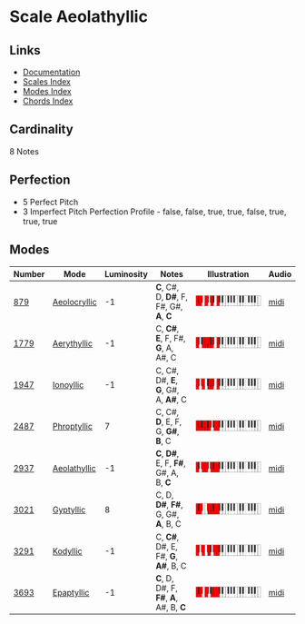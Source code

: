 # Scale Aeolathyllic

## Links

- [Documentation](README.md)
- [Scales Index](Scales.md)
- [Modes Index](Modes.md)
- [Chords Index](Chords.md)

## Cardinality

8 Notes

## Perfection

- 5 Perfect Pitch
- 3 Imperfect Pitch
Perfection Profile - false, false, true, true, false, true, true, true

## Modes

| Number | Mode | Luminosity | Notes | Illustration | Audio |
|--------|------|------------|-------|--------------|-------|
| [879](https://ianring.com/musictheory/scales/879) | [Aeolocryllic](ModeAeolocryllic.md) | -1 | **C**, C#, D, **D#**, F, F#, G#, **A**, **C** | ![CNaturalAeolocryllic](ModeCNaturalAeolocryllic.png) | [midi](https://github.com/edipermadi/music/blob/main/docs/ModeCNaturalAeolocryllic.mid?raw=true) | 
| [1779](https://ianring.com/musictheory/scales/1779) | [Aerythyllic](ModeAerythyllic.md) | -1 | C, **C#**, **E**, F, F#, **G**, A, A#, C | ![CNaturalAerythyllic](ModeCNaturalAerythyllic.png) | [midi](https://github.com/edipermadi/music/blob/main/docs/ModeCNaturalAerythyllic.mid?raw=true) | 
| [1947](https://ianring.com/musictheory/scales/1947) | [Ionoyllic](ModeIonoyllic.md) | -1 | C, C#, D#, **E**, **G**, G#, A, **A#**, C | ![CNaturalIonoyllic](ModeCNaturalIonoyllic.png) | [midi](https://github.com/edipermadi/music/blob/main/docs/ModeCNaturalIonoyllic.mid?raw=true) | 
| [2487](https://ianring.com/musictheory/scales/2487) | [Phroptyllic](ModePhroptyllic.md) | 7 | C, C#, **D**, E, F, G, **G#**, **B**, C | ![CNaturalPhroptyllic](ModeCNaturalPhroptyllic.png) | [midi](https://github.com/edipermadi/music/blob/main/docs/ModeCNaturalPhroptyllic.mid?raw=true) | 
| [2937](https://ianring.com/musictheory/scales/2937) | [Aeolathyllic](ModeAeolathyllic.md) | -1 | **C**, **D#**, E, F, **F#**, G#, A, B, **C** | ![CNaturalAeolathyllic](ModeCNaturalAeolathyllic.png) | [midi](https://github.com/edipermadi/music/blob/main/docs/ModeCNaturalAeolathyllic.mid?raw=true) | 
| [3021](https://ianring.com/musictheory/scales/3021) | [Gyptyllic](ModeGyptyllic.md) | 8 | C, D, **D#**, **F#**, G, G#, **A**, B, C | ![CNaturalGyptyllic](ModeCNaturalGyptyllic.png) | [midi](https://github.com/edipermadi/music/blob/main/docs/ModeCNaturalGyptyllic.mid?raw=true) | 
| [3291](https://ianring.com/musictheory/scales/3291) | [Kodyllic](ModeKodyllic.md) | -1 | C, **C#**, D#, E, F#, **G**, **A#**, B, C | ![CNaturalKodyllic](ModeCNaturalKodyllic.png) | [midi](https://github.com/edipermadi/music/blob/main/docs/ModeCNaturalKodyllic.mid?raw=true) | 
| [3693](https://ianring.com/musictheory/scales/3693) | [Epaptyllic](ModeEpaptyllic.md) | -1 | **C**, D, D#, F, **F#**, **A**, A#, B, **C** | ![CNaturalEpaptyllic](ModeCNaturalEpaptyllic.png) | [midi](https://github.com/edipermadi/music/blob/main/docs/ModeCNaturalEpaptyllic.mid?raw=true) | 
